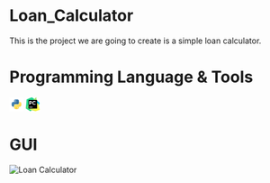 # Loan_Calculator
This is the project we are going to create is a simple loan calculator.

# Programming Language & Tools
[<code><img height="25" src="https://github.com/github/explore/blob/main/topics/python/python.png"></code>](https://www.python.org/)
[<code><img height="25" src="https://github.com/github/explore/blob/main/topics/pycharm/pycharm.png"></code>](https://www.jetbrains.com/pycharm/)

# GUI
<img width="320" alt="Loan Calculator" src="https://user-images.githubusercontent.com/100073823/184252692-8ad9c38c-c505-47d3-b8ec-b9f368bc6147.png">

